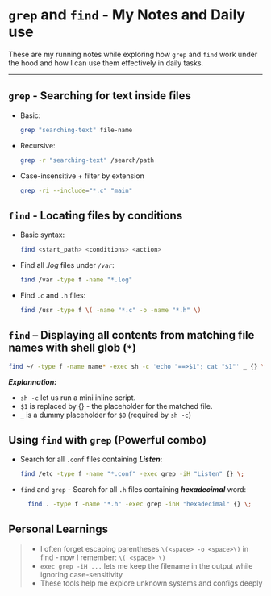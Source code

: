 # `grep` and `find` - My Notes and Daily use

These are my running notes while exploring how `grep` and `find` work under the hood and how I can use them effectively in daily tasks.

---
## `grep` - Searching for text inside files
- Basic:
  ```bash
  grep "searching-text" file-name

- Recursive:
  ```bash
  grep -r "searching-text" /search/path

- Case-insensitive + filter by extension
  ```bash
  grep -ri --include="*.c" "main"

## `find` - Locating files by conditions
- Basic syntax:
  ```bash
  find <start_path> <conditions> <action>
- Find all *.log* files under *`/var`*:
  ```bash
  find /var -type f -name "*.log"
- Find `.c` and `.h` files:
  ```bash
  find /usr -type f \( -name "*.c" -o -name "*.h" \)

## `find` – Displaying all contents from matching file names with shell glob (`*`)
```bash
find ~/ -type f -name name* -exec sh -c 'echo "==>$1"; cat "$1"' _ {} \;
```
***Explannation:***
- `sh -c` let us run a mini inline script.
- `$1` is replaced by {}  - the placeholder for the matched file.
- `_` is a dummy placeholder for `$0` (required by `sh -c`)

## Using `find` with `grep` (Powerful combo)
- Search for all `.conf` files containing ***Listen***:
  ```bash
  find /etc -type f -name "*.conf" -exec grep -iH "Listen" {} \;
  ```
- `find` and `grep` - Search for all `.h` files containing ***hexadecimal*** word:
  ```bash
    find . -type f -name "*.h" -exec grep -inH "hexadecimal" {} \;
  ```

## Personal Learnings
>- I often forget escaping parentheses `\(<space> -o <space>\)` in find - now I remember: `\( <space> \)`
>- `exec grep -iH ...` lets me keep the filename in the output while ignoring case-sensitivity
>- These tools help me explore unknown systems and configs deeply


